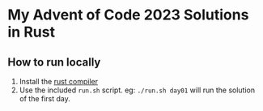 # My Advent of Code 2023 Solutions in Rust

## How to run locally
1. Install the [rust compiler](https://www.rust-lang.org/tools/install)
2. Use the included `run.sh` script. eg: `./run.sh day01` will run the solution of the first day.
